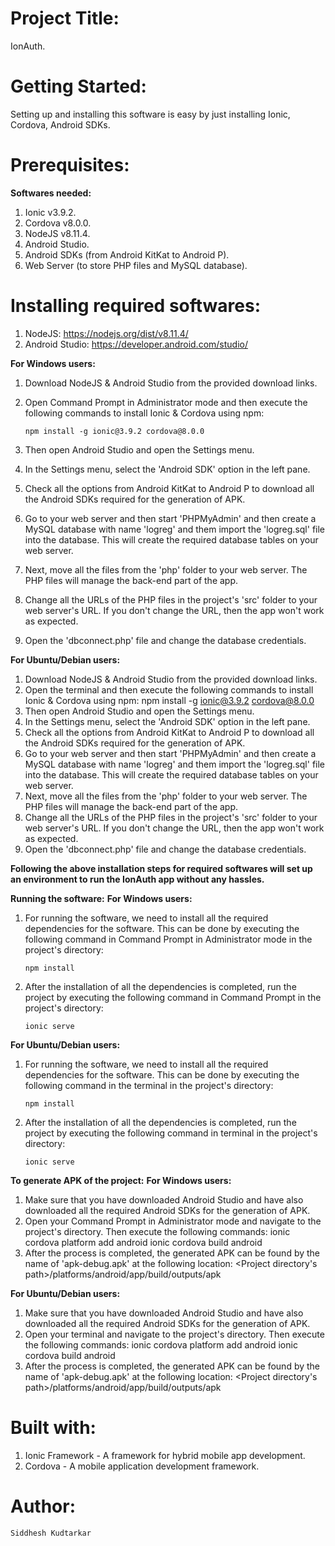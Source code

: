 # Project Title:

IonAuth.

# Getting Started:

Setting up and installing this software is easy by just installing Ionic, Cordova, Android SDKs.

# Prerequisites:

**Softwares needed:**
1.	Ionic v3.9.2.
2.	Cordova v8.0.0.
3.	NodeJS v8.11.4.
3.	Android Studio.
4.	Android SDKs (from Android KitKat to Android P).
5.  Web Server (to store PHP files and MySQL database).

# Installing required softwares:
1.	NodeJS: <https://nodejs.org/dist/v8.11.4/>
2.	Android Studio: <https://developer.android.com/studio/>

**For Windows users:**
1.	Download NodeJS & Android Studio from the provided download links.
2.	Open Command Prompt in Administrator mode and then execute the following commands to install Ionic & Cordova using npm:
		
        npm install -g ionic@3.9.2 cordova@8.0.0
3.	Then open Android Studio and open the Settings menu.
4.	In the Settings menu, select the 'Android SDK' option in the left pane.
5.	Check all the options from Android KitKat to Android P to download all the Android SDKs required for the generation of APK.
6.  Go to your web server and then start 'PHPMyAdmin' and then create a MySQL database with name 'logreg' and them import the 'logreg.sql' file into the database. This will create the required database tables on your web server.
7.  Next, move all the files from the 'php' folder to your web server. The PHP files will manage the back-end part of the app.
8.  Change all the URLs of the PHP files in the project's 'src' folder to your web server's URL. If you don't change the URL, then the app won't work as expected.
9.  Open the 'dbconnect.php' file and change the database credentials.


**For Ubuntu/Debian users:**
1.	Download NodeJS & Android Studio from the provided download links.
2.	Open the terminal and then execute the following commands to install Ionic & Cordova using npm:
		npm install -g ionic@3.9.2 cordova@8.0.0
3.	Then open Android Studio and open the Settings menu.
4.	In the Settings menu, select the 'Android SDK' option in the left pane.
5.	Check all the options from Android KitKat to Android P to download all the Android SDKs required for the generation of APK.
6.  Go to your web server and then start 'PHPMyAdmin' and then create a MySQL database with name 'logreg' and them import the 'logreg.sql' file into the database. This will create the required database tables on your web server.
7.  Next, move all the files from the 'php' folder to your web server. The PHP files will manage the back-end part of the app.
8.  Change all the URLs of the PHP files in the project's 'src' folder to your web server's URL. If you don't change the URL, then the app won't work as expected.
9.  Open the 'dbconnect.php' file and change the database credentials.

**Following the above installation steps for required softwares will set up an environment to run the IonAuth app without any hassles.**

**Running the software:**
**For Windows users:**
1.	For running the software, we need to install all the required dependencies for the software. This can be done by executing the following command in Command Prompt in Administrator mode in the project's directory:
		
        npm install
2.	After the installation of all the dependencies is completed, run the project by executing the following command in Command Prompt in the project's directory:
		
        ionic serve

**For Ubuntu/Debian users:**
1.	For running the software, we need to install all the required dependencies for the software. This can be done by executing the following command in the terminal in the project's directory:
		
        npm install
2.	After the installation of all the dependencies is completed, run the project by executing the following command in terminal in the project's directory:
		
        ionic serve
		
**To generate APK of the project:**
**For Windows users:**
1.	Make sure that you have downloaded Android Studio and have also downloaded all the required Android SDKs for the generation of APK.
2.	Open your Command Prompt in Administrator mode and navigate to the project's directory. Then execute the following commands:
	ionic cordova platform add android
	ionic cordova build android
3.	After the process is completed, the generated APK can be found by the name of 'apk-debug.apk' at the following location:
	<Project directory's path>/platforms/android/app/build/outputs/apk

**For Ubuntu/Debian users:**
1.	Make sure that you have downloaded Android Studio and have also downloaded all the required Android SDKs for the generation of APK.
2.	Open your terminal and navigate to the project's directory. Then execute the following commands:
	ionic cordova platform add android
	ionic cordova build android
3.	After the process is completed, the generated APK can be found by the name of 'apk-debug.apk' at the following location:
	<Project directory's path>/platforms/android/app/build/outputs/apk

# Built with:

1.	Ionic Framework - A framework for hybrid mobile app development.
2.	Cordova - A mobile application development framework.

# Author:

    Siddhesh Kudtarkar
